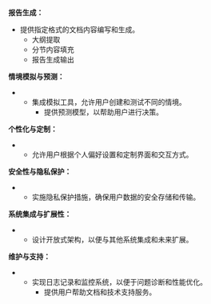 **报告生成：**

* 提供指定格式的文档内容编写和生成。
	+ 大纲提取
	+ 分节内容填充
	+ 报告生成输出

**情境模拟与预测：**

* + 集成模拟工具，允许用户创建和测试不同的情境。
	+ 提供预测模型，以帮助用户进行决策。

**个性化与定制：**

* + 允许用户根据个人偏好设置和定制界面和交互方式。

**安全性与隐私保护：**

* + 实施隐私保护措施，确保用户数据的安全存储和传输。

**系统集成与扩展性：**

* + 设计开放式架构，以便与其他系统集成和未来扩展。

**维护与支持：**

* + 实现日志记录和监控系统，以便于问题诊断和性能优化。
	+ 提供用户帮助文档和技术支持服务。
